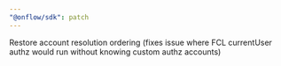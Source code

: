 ```yaml
---
"@onflow/sdk": patch
---
```


Restore account resolution ordering (fixes issue where FCL currentUser authz would run without knowing custom authz accounts)
